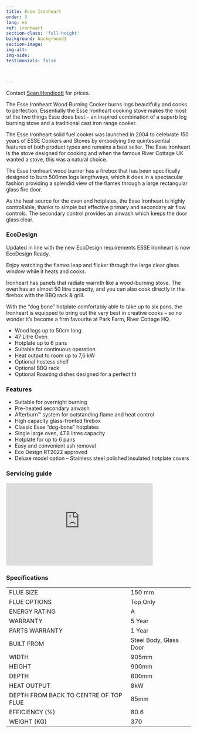 ```yaml
---
title: Esse Ironheart
order: 3
lang: en
ref: ironheart
section-class: 'full-height'
background: background3
section-image:
img-alt:
img-side:
testimonials: false



---
```

<div class="col_12 center">
<p>Contact <a href="#contact">Sean Hendicott</a> for prices.</p>
</div>

<div class="col_6">
<p>The Esse Ironheart Wood Burning Cooker burns logs beautifully and cooks to perfection. Essentially the Esse Ironheart cooking stove makes the most of the two things Esse does best – an inspired combination of a superb log burning stove and a traditional cast iron range cooker.</p>

<p>The Esse Ironheart solid fuel cooker was launched in 2004 to celebrate 150 years of ESSE Cookers and Stoves by embodying the quintessential features of both product types and remains a best seller. The Esse Ironheart is the stove designed for cooking and when the famous River Cottage UK wanted a stove, this was a natural choice.</p>
</div>

<div class="col_6">
<p>The Esse Ironheart wood burner has a firebox that has been specifically designed to burn 500mm logs lengthways, which it does in a spectacular fashion providing a splendid view of the flames through a large rectangular glass fire door.</p>

<p>As the heat source for the oven and hotplates, the Esse Ironheart is highly controllable, thanks to simple but effective primary and secondary air flow controls. The secondary control provides an airwash which keeps the door glass clear.</p>
</div>

<div class="col_12">
<h3>EcoDesign</h3>
</div>
<div class="col_6">

<p>Updated in line with the new EcoDesign requirements ESSE Ironheart is now EcoDesign Ready.</p>

<p>Enjoy watching the flames leap and flicker through the large clear glass window while it heats and cooks.</p>

<p>Ironheart has panels that radiate warmth like a wood-burning stove. The oven has an almost 50 litre capacity, and you can also cook directly in the firebox with the BBQ rack & grill.</p>

<p>With the “dog bone” hotplate comfortably able to take up to six pans, the Ironheart is equipped to bring out the very best in creative cooks – so no wonder it’s become a firm favourite at Park Farm, River Cottage HQ.</p>
</div>
<div class="col_6">

<ul>
<li>Wood logs up to 50cm long</li>
<li>47 Litre Oven</li>
<li>Hotplate up to 6 pans</li>
<li>Suitable for continuous operation</li>
<li>Heat output to room up to 7,6 kW</li>
<li>Optional hostess shelf</li>
<li>Optional BBQ rack</li>
<li>Optional Roasting dishes designed for a perfect fit</li>
</ul>
</div>
<div class="clear"></div>
<div class="col_6">
<h3>Features</h3>
<ul>
  <li>Suitable for overnight burning</li>
  <li>Pre-heated secondary airwash</li>
  <li>Afterburn&trade; system for outstanding flame and heat control</li>
  <li>High capacity glass-fronted firebox</li>
  <li>Classic Esse “dog-bone” hotplates</li>
  <li>Single large oven, 47.8 litres capacity</li>
  <li>Hotplate for up to 6 pans</li>
  <li>Easy and convenient ash removal</li>
  <li>Eco Design RT2022 approved</li>
  <li>Deluxe model option – Stainless steel polished insulated hotplate covers</li>
</ul>
</div>
<div class="col_6">
<h3>Servicing guide</h3>

<iframe width="400" height="225" src="https://www.youtube.com/embed/BfIDrfxS4ZM" title="YouTube video player" frameborder="0" allow="accelerometer; autoplay; clipboard-write; encrypted-media; gyroscope; picture-in-picture" allowfullscreen></iframe>
</div>
<div class="clear"></div>
<div class="col_12">
<h3>Specifications</h3>

<table>
  <tr><td>FLUE SIZE</td><td>150 mm</td></tr>
  <tr><td>FLUE OPTIONS</td><td>Top Only</td></tr>
  <tr><td>ENERGY RATING</td><td>A</td></tr>
  <tr><td>WARRANTY </td><td>5 Year </td></tr>
  <tr><td>PARTS WARRANTY </td><td>1 Year </td></tr>
  <tr><td>BUILT FROM </td><td>Steel Body, Glass Door </td></tr>
  <tr><td>WIDTH </td><td>905mm </td></tr>
  <tr><td>HEIGHT </td><td>900mm </td></tr>
  <tr><td>DEPTH </td><td>600mm </td></tr>
  <tr><td>HEAT OUTPUT </td><td>8kW </td></tr>
  <tr><td>DEPTH FROM BACK TO CENTRE OF TOP FLUE </td><td>85mm </td></tr>
  <tr><td>EFFICIENCY (%) </td><td>80.6 </td></tr>
  <tr><td>WEIGHT (KG)</td><td>370</td></tr>
</table>
</div>
